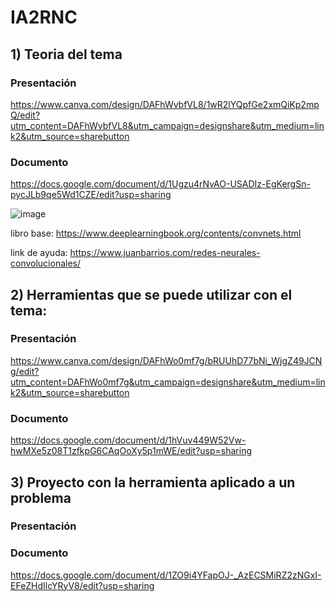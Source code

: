# IA2RNC

## 1) Teoria del tema



### Presentación
https://www.canva.com/design/DAFhWvbfVL8/1wR2lYQpfGe2xmQiKp2mpQ/edit?utm_content=DAFhWvbfVL8&utm_campaign=designshare&utm_medium=link2&utm_source=sharebutton

### Documento
https://docs.google.com/document/d/1Ugzu4rNvAO-USADIz-EgKergSn-pycJLb9qe5Wd1CZE/edit?usp=sharing

![image](https://user-images.githubusercontent.com/70553210/235047472-ae1395c7-b05e-4bf1-b86c-848a03235c29.png)


libro base: https://www.deeplearningbook.org/contents/convnets.html

link de ayuda: https://www.juanbarrios.com/redes-neurales-convolucionales/

## 2) Herramientas que se puede utilizar con el tema:

### Presentación
https://www.canva.com/design/DAFhWo0mf7g/bRUUhD77bNi_WjgZ49JCNg/edit?utm_content=DAFhWo0mf7g&utm_campaign=designshare&utm_medium=link2&utm_source=sharebutton

### Documento
https://docs.google.com/document/d/1hVuv449W52Vw-hwMXe5z08T1zfkpG6CAqOoXy5p1mWE/edit?usp=sharing

## 3) Proyecto con la herramienta aplicado a un problema

### Presentación

### Documento
https://docs.google.com/document/d/1ZO9i4YFapOJ-_AzECSMiRZ2zNGxI-EFeZHdIlcYRyV8/edit?usp=sharing
